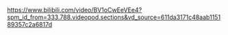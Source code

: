 https://www.bilibili.com/video/BV1oCwEeVEe4?spm_id_from=333.788.videopod.sections&vd_source=611da3171c48aab115189357c2a6817d
